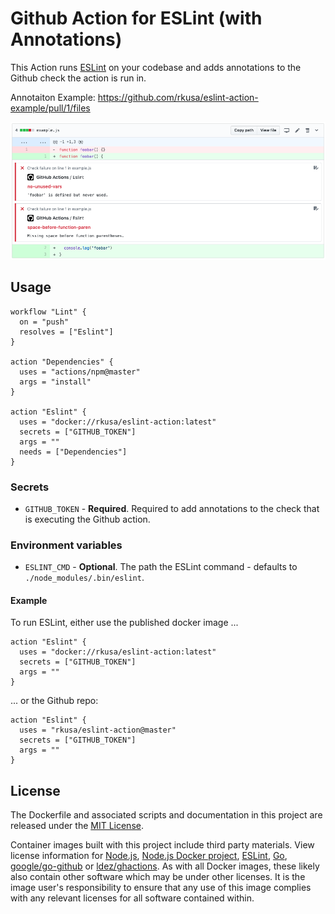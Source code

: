 # Github Action for ESLint (with Annotations)

This Action runs [ESLint](https://github.com/eslint/eslint) on your codebase and adds annotations to the Github check the action is run in.

Annotaiton Example: https://github.com/rkusa/eslint-action-example/pull/1/files

![Annotation Example](screenshot.png)

## Usage

```hcl
workflow "Lint" {
  on = "push"
  resolves = ["Eslint"]
}

action "Dependencies" {
  uses = "actions/npm@master"
  args = "install"
}

action "Eslint" {
  uses = "docker://rkusa/eslint-action:latest"
  secrets = ["GITHUB_TOKEN"]
  args = ""
  needs = ["Dependencies"]
}
```

### Secrets

* `GITHUB_TOKEN` - **Required**. Required to add annotations to the check that is executing the Github action.

### Environment variables

* `ESLINT_CMD` - **Optional**. The path the ESLint command - defaults to `./node_modules/.bin/eslint`.

#### Example

To run ESLint, either use the published docker image ...

```hcl
action "Eslint" {
  uses = "docker://rkusa/eslint-action:latest"
  secrets = ["GITHUB_TOKEN"]
  args = ""
}
```

... or the Github repo:

```hcl
action "Eslint" {
  uses = "rkusa/eslint-action@master"
  secrets = ["GITHUB_TOKEN"]
  args = ""
}
```

## License

The Dockerfile and associated scripts and documentation in this project are released under the [MIT License](LICENSE).

Container images built with this project include third party materials. View license information for [Node.js](https://github.com/nodejs/node/blob/master/LICENSE), [Node.js Docker project](https://github.com/nodejs/docker-node/blob/master/LICENSE), [ESLint](https://github.com/eslint/eslint/blob/master/LICENSE), [Go](https://golang.org/LICENSE), [google/go-github](https://github.com/google/go-github/blob/master/LICENSE) or [ldez/ghactions](https://github.com/ldez/ghactions/blob/master/LICENSE). As with all Docker images, these likely also contain other software which may be under other licenses. It is the image user's responsibility to ensure that any use of this image complies with any relevant licenses for all software contained within.